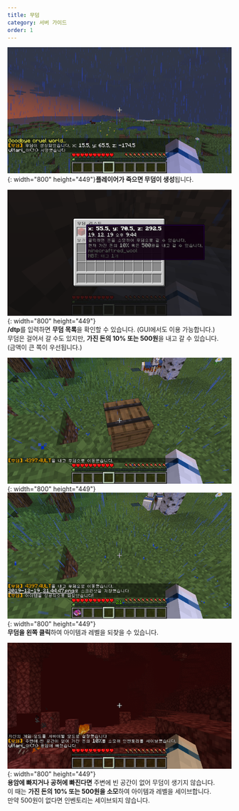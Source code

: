 ```yaml
---
title: 무덤
category: 서버 가이드
order: 1
---
```


![](/uploads/2019-12-19-21-44-26.png){: width="800" height="449"}**플레이어가 죽으면 무덤이 생성**됩니다.

![](/uploads/2019-12-19-21-44-36.png){: width="800" height="449"}<br>**/dtp**를 입력하면 **무덤 목록**을 확인할 수 있습니다. (GUI에서도 이용 가능합니다.)<br>무덤은 걸어서 갈 수도 있지만, **가진 돈의 10% 또는 500원**을 내고 갈 수 있습니다.<br>(금액이 큰 쪽이 우선됩니다.)

![](/uploads/2019-12-19-21-44-47.png){: width="800" height="449"}![](/uploads/2019-12-19-21-44-50.png){: width="800" height="449"}<br>**무덤을 왼쪽 클릭**하여 아이템과 레벨을 되찾을 수 있습니다.

![](/uploads/2019-12-19-21-58-20.png){: width="800" height="449"}<br>**용암에 빠지거나 공허에 빠진다면** 주변에 빈 공간이 없어 무덤이 생기지 않습니다.<br>이 때는 **가진 돈의 10% 또는 500원을 소모**하여 아이템과 레벨을 세이브합니다.<br>만약 500원이 없다면 인벤토리는 세이브되지 않습니다.